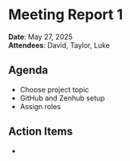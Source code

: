 # Meeting Report 1

**Date**: May 27, 2025  
**Attendees**: David, Taylor, Luke

## Agenda
- Choose project topic
- GitHub and Zenhub setup
- Assign roles

## Action Items
- 
